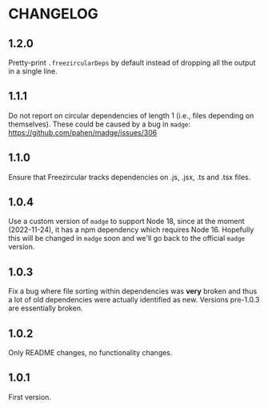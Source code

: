 # CHANGELOG

## 1.2.0

Pretty-print `.freezircularDeps` by default instead of dropping all the output in a single
line.

## 1.1.1

Do not report on circular dependencies of length 1 (i.e., files depending on themselves).
These could be caused by a bug in `madge`: https://github.com/pahen/madge/issues/306

## 1.1.0

Ensure that Freezircular tracks dependencies on .js, .jsx, .ts and .tsx files.

## 1.0.4

Use a custom version of `madge` to support Node 18, since at the moment (2022-11-24), it has
a npm dependency which requires Node 16. Hopefully this will be changed in `madge` soon and
we'll go back to the official `madge` version.

## 1.0.3

Fix a bug where file sorting within dependencies was **very** broken and thus a lot of old
dependencies were actually identified as new. Versions pre-1.0.3 are essentially broken.

## 1.0.2

Only README changes, no functionality changes.

## 1.0.1

First version.
